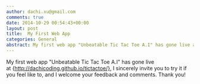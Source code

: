 ```yaml
---
author: dachi.xu@gmail.com
comments: true
date: 2014-10-29 00:54:43+00:00
layout: post
title:  My First Web App
categories: General
abstract: My first web app "Unbeatable Tic Tac Toe A.I" has gone live at http://dachicoding.github.io/tictactoe
---
```


My first web app "Unbeatable Tic Tac Toe A.I" has gone live at {http://dachicoding.github.io/tictactoe/}, I sincerely invite you to try it if you feel like to, and I welcome your feedback and comments. Thank you!


